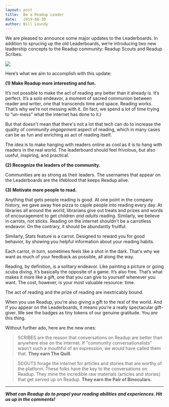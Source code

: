 ```yaml
---
layout: post
title:  Be a Readup Leader
date:   2019-06-30
author: Bill Loundy
---
```

We are pleased to announce some major updates to the Leaderboards. In addition to sprucing up the old Leaderboards, we’re introducing two new leadership concepts to the Readup community: Readup Scouts and Readup Scribes.

<img src="https://blog.readup.com/pics/leaderboardsv2.PNG">

Here’s what we aim to accomplish with this update: 

<b>(1) Make Readup more interesting and fun.</b>

It’s not possible to make the act of reading any better than it already is. It’s perfect. It’s a solo endeavor, a moment of sacred communion between reader and writer, one that transcends time and space. Reading works. That’s why we’re not messing with it. (In fact, we spend a lot of time trying to “un-mess” what the internet has done to it.) 

But that doesn't mean that there's not a lot that tech can do to increase the quality of <i>community engagement</i> aspect of reading, which in many cases can be as fun and enriching as act of reading itself. 

The idea is to make hanging with readers online as cool as it is to hang with readers in the real world. The leaderboard should feel frivolous, but also useful, inspiring, and practical.

<b>(2) Recognize the leaders of the community.</b>

Communities are as strong as their leaders. The usernames that appear on the Leaderboards are the lifeblood that keeps Readup alive.

<b>(3) Motivate more people to read.</b>

Anything that gets people reading is good. At one point in the company history, we gave away free pizza to cajole people into reading every day. At libraries all around the world, librarians give out treats and prizes and words of encouragement to get children _and adults_ reading. Similarly, we believe in carrots, not sticks. Reading on the internet shouldn't be a carrotless endeavor. On the contrary, it should be abundantly fruitful.

Similarly, Stats feature is a carrot. Designed to reward you for good behavior, by showing you helpful information about your reading habits.

Each carrot, in turn, sometimes feels like a shot in the dark. That's why we want as much of your feedback as possible, all along the way.

Reading, by definition, is a solitary endeavor. Like painting a picture or going scuba diving, it’s basically the opposite of a game. It’s also free. That’s what makes it more like a gift, one that you can give to yourself whenever you want. The cost, however, is your most valuable resource: time. 

The act of reading and the prize of reading are inextricably bound.

When you use Readup, you’re also giving a gift to the rest of the world. And if you appear on the Leaderboards, it means you’re a really spectacular gift-giver. We see the badges as tiny tokens of our genuine gratitude. You <i>are</i> this thing. 

Without further ado, here are the new ones: 

> SCRIBES are the reason that conversations on Readup are better than anywhere else on the internet. If "community conversationalists" wasn't such a mouthful of an expression, we would have called them that. **They earn The Quill.**

> SCOUTS forage the internet for articles and stories that are worthy of the platform. These folks have the key to the conversations on Readup. They mine the incredible raw materials (articles and stories) that get served up on Readup. **They earn the Pair of Binoculars.** 

<hr>

<i><b>What can Readup do to propel your reading abilities and experiences. Hit us up in the comments! </b></i>
